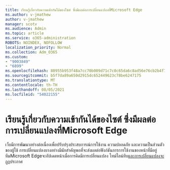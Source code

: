 ```yaml
---
title: เรียนรู้เกี่ยวกับความเข้ากันได้ของไซต์ ซึ่งมีผลต่อการเปลี่ยนแปลงที่Microsoft Edge
ms.author: v-jmathew
author: v-jmathew
manager: scotv
ms.audience: Admin
ms.topic: article
ms.service: o365-administration
ROBOTS: NOINDEX, NOFOLLOW
localization_priority: Normal
ms.collection: Adm_O365
ms.custom:
- "9003849"
- "6899"
ms.openlocfilehash: 80955b953f48a7cc70b009d71c7c0c65da6c8ad56e76cb2b4f76edd2486dc076
ms.sourcegitcommit: b5f7da89a650d2915dc652449623c78be6247175
ms.translationtype: MT
ms.contentlocale: th-TH
ms.lasthandoff: 08/05/2021
ms.locfileid: "54022155"
---
```

# <a name="learn-about-site-compatibilityaffecting-changes-coming-to-microsoft-edge"></a>เรียนรู้เกี่ยวกับความเข้ากันได้ของไซต์ ซึ่งมีผลต่อการเปลี่ยนแปลงที่Microsoft Edge

เว็บมีการพัฒนาอย่างต่อเนื่องเพื่อปรับปรุงประสบการณ์การใช้งาน ความปลอดภัย และความเป็นส่วนตัวของผู้ใช้ การเปลี่ยนแปลงบางอย่างมีนัยสําคัญพอที่จะส่งผลต่อฟังก์ชันการการใช้งานของหน้าที่มีอยู่ ทีมMicrosoft Edgeจะอัปเดตหน้าเมื่อการคิดมีการเปลี่ยนแปลง ไทม์ไลน์ทึบ[และการเปลี่ยนแปลงจะถูก](https://go.microsoft.com/fwlink/?linkid=2135534)ประกาศ
